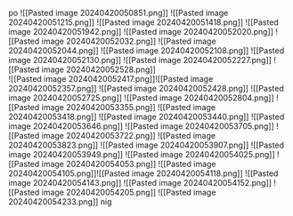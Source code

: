 

















































po
![[Pasted image 20240420050851.png]]
![[Pasted image 20240420051215.png]]
![[Pasted image 20240420051418.png]]
![[Pasted image 20240420051942.png]]
	![[Pasted image 20240420052020.png]]
	![[Pasted image 20240420052032.png]]
	![[Pasted image 20240420052044.png]]
	![[Pasted image 20240420052108.png]]
	![[Pasted image 20240420052130.png]]
	![[Pasted image 20240420052227.png]]
![[Pasted image 20240420052528.png]]	
	![[Pasted image 20240420052417.png]]![[Pasted image 20240420052357.png]]
	![[Pasted image 20240420052428.png]]
	![[Pasted image 20240420052725.png]]
	![[Pasted image 20240420052804.png]]
	![[Pasted image 20240420053355.png]]
	![[Pasted image 20240420053418.png]]
	![[Pasted image 20240420053440.png]]
	![[Pasted image 20240420053646.png]]
	![[Pasted image 20240420053705.png]]
	![[Pasted image 20240420053722.png]]
	![[Pasted image 20240420053823.png]]
	![[Pasted image 20240420053907.png]]
	![[Pasted image 20240420053949.png]]
	![[Pasted image 20240420054025.png]]
	![[Pasted image 20240420054053.png]]
	![[Pasted image 20240420054105.png]]![[Pasted image 20240420054118.png]]
	![[Pasted image 20240420054143.png]]
	![[Pasted image 20240420054152.png]]
	![[Pasted image 20240420054205.png]]
	![[Pasted image 20240420054233.png]]
	nig